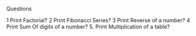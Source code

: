 Questions

1 Print Factorial?
2 Print Fibonacci Series?
3 Print Reverse of a number?
4 Print Sum Of digits of a number?
5. Print Multiplication of a table?

